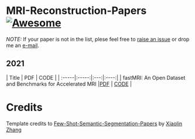 # MRI-Reconstruction-Papers [![Awesome](https://awesome.re/badge.svg)](https://awesome.re)

*NOTE:* If your paper is not in the list, plese feel free to [raise an issue](https://github.com/jkkronk/MRI-Reconstruction-Papers/issues) or drop me an [e-mail](mailto:jonatank@ee.ethz.ch?subject=[GitHub]%mri_recon%papers).

## 2021
| Title | PDF | CODE |
| :-----|:-----:|:---:|:----:|
| fastMRI: An Open Dataset and Benchmarks for Accelerated MRI |[PDF](https://arxiv.org/pdf/1811.08839.pdf) | [CODE](https://github.com/facebookresearch/fastMRI/) |

# Credits 
Template credits to [Few-Shot-Semantic-Segmentation-Papers](https://github.com/xiaomengyc/Few-Shot-Semantic-Segmentation-Papers) by [Xiaolin Zhang](https://github.com/xiaomengyc) 
